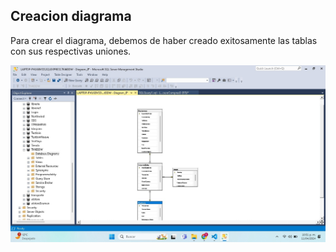 ## Creacion diagrama

Para crear el diagrama, debemos de haber creado exitosamente las tablas con sus respectivas uniones.

![imagen](diagrama.jpeg)